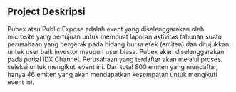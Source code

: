 ## Project Deskripsi

Pubex atau Public Expose adalah event yang diselenggarakan oleh microsite yang bertujuan untuk membuat laporan aktivitas tahunan suatu perusahaan yang bergerak pada bidang bursa efek (emiten) dan ditujukkan untuk user baik investor maupun user biasa. Pubex akan diselenggarakan pada portal IDX Channel. Perusahaan yang terdaftar akan melalui proses seleksi untuk mengikuti event ini. Dari total 800 emiten yang mendaftar, hanya 46 emiten yang akan mendapatkan kesempatan untuk mengikuti event ini.
